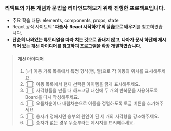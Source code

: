 ### 리액트의 기본 개념과 문법을 리마인드해보기 위해 진행한 프로젝트입니다.

- 주요 학습 내용: elements, components, props, state
- React 공식 사이트의 **'자습서: React 시작하기'의 실습으로 배우기**를 참고하였습니다.
- **단순히 나와있는 튜토리얼을 따라 치는 것으로 끝내지 않고, 나아가 문서 하단에 제시되어 있는 개선 아이디어를 참고하여 프로그램을 확장 개발하였습니다.**

> #### 개선 아이디어
> 1. [✅] 이동 기록 목록에서 특정 형식(행, 열)으로 각 이동의 위치를 표시해주세요.
> 2. [⬜] 이동 목록에서 현재 선택된 아이템을 굵게 표시해주세요.
> 3. [⬜] 사각형들을 만들 때 하드코딩 대신에 두 개의 반복문을 사용하도록 Board를 다시 작성해주세요.
> 4. [⬜] 오름차순이나 내림차순으로 이동을 정렬하도록 토글 버튼을 추가해주세요.
> 5. [⬜] 승자가 정해지면 승부의 원인이 된 세 개의 사각형을 강조해주세요.
> 6. [⬜] 승자가 없는 경우 무승부라는 메시지를 표시해주세요.



